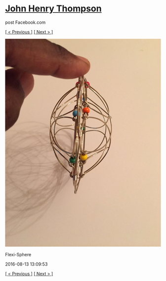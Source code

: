 # [John Henry Thompson](../README.md)
post Facebook.com

[[ < Previous ]](2016-08-13-4.md) [[ Next > ]](2016-08-13-6.md)

[![](../media/2016-08-13/Flexi-Sphere-4.jpg)](../README.md)

Flexi-Sphere

2016-08-13 13:09:53

[[ < Previous ]](2016-08-13-4.md) [[ Next > ]](2016-08-13-6.md)